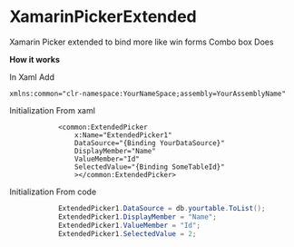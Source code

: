 # XamarinPickerExtended
Xamarin Picker extended to bind more like win forms Combo box Does


**How it works**


In Xaml Add

```xaml
xmlns:common="clr-namespace:YourNameSpace;assembly=YourAssemblyName"

```


Initialization From xaml
```xaml
            <common:ExtendedPicker 
                x:Name="ExtendedPicker1" 
                DataSource="{Binding YourDataSource}"
                DisplayMember="Name"
                ValueMember="Id"
                SelectedValue="{Binding SomeTableId}"
                ></common:ExtendedPicker>
```

Initialization From code
```cs
            ExtendedPicker1.DataSource = db.yourtable.ToList();
            ExtendedPicker1.DisplayMember = "Name";
            ExtendedPicker1.ValueMember = "Id";
            ExtendedPicker1.SelectedValue = 2;
```
